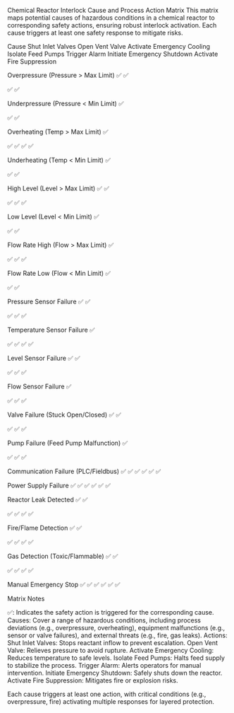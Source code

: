Chemical Reactor Interlock Cause and Process Action Matrix
This matrix maps potential causes of hazardous conditions in a chemical reactor to corresponding safety actions, ensuring robust interlock activation. Each cause triggers at least one safety response to mitigate risks.



Cause
Shut Inlet Valves
Open Vent Valve
Activate Emergency Cooling
Isolate Feed Pumps
Trigger Alarm
Initiate Emergency Shutdown
Activate Fire Suppression



Overpressure (Pressure > Max Limit)
✅
✅


✅
✅



Underpressure (Pressure < Min Limit)
✅


✅
✅




Overheating (Temp > Max Limit)
✅

✅
✅
✅
✅



Underheating (Temp < Min Limit)
✅


✅
✅




High Level (Level > Max Limit)
✅
✅

✅
✅
✅



Low Level (Level < Min Limit)
✅


✅
✅




Flow Rate High (Flow > Max Limit)
✅


✅
✅
✅



Flow Rate Low (Flow < Min Limit)
✅


✅
✅




Pressure Sensor Failure
✅
✅

✅
✅
✅



Temperature Sensor Failure
✅

✅
✅
✅
✅



Level Sensor Failure
✅
✅

✅
✅
✅



Flow Sensor Failure
✅


✅
✅
✅



Valve Failure (Stuck Open/Closed)
✅
✅

✅
✅
✅



Pump Failure (Feed Pump Malfunction)
✅


✅
✅
✅



Communication Failure (PLC/Fieldbus)
✅
✅
✅
✅
✅
✅



Power Supply Failure
✅
✅
✅
✅
✅
✅



Reactor Leak Detected
✅
✅

✅
✅
✅
✅


Fire/Flame Detection
✅
✅

✅
✅
✅
✅


Gas Detection (Toxic/Flammable)
✅
✅

✅
✅
✅
✅


Manual Emergency Stop
✅
✅
✅
✅
✅
✅



Matrix Notes

✅: Indicates the safety action is triggered for the corresponding cause.
Causes: Cover a range of hazardous conditions, including process deviations (e.g., overpressure, overheating), equipment malfunctions (e.g., sensor or valve failures), and external threats (e.g., fire, gas leaks).
Actions:
Shut Inlet Valves: Stops reactant inflow to prevent escalation.
Open Vent Valve: Relieves pressure to avoid rupture.
Activate Emergency Cooling: Reduces temperature to safe levels.
Isolate Feed Pumps: Halts feed supply to stabilize the process.
Trigger Alarm: Alerts operators for manual intervention.
Initiate Emergency Shutdown: Safely shuts down the reactor.
Activate Fire Suppression: Mitigates fire or explosion risks.


Each cause triggers at least one action, with critical conditions (e.g., overpressure, fire) activating multiple responses for layered protection.

